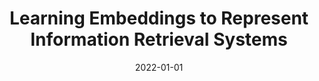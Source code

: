 ---
title: "Learning Embeddings to Represent Information Retrieval Systems"

collection: publications
pubsource: proceeding
permalink: /publication/2022-01-01-Learning-Embeddings-to-Represent-Information-Retrieval-Systems
date: 2022-01-01
venue: 'In AMLC 2022 Deep Metric Learning and Semantic Similarity Search Workshop'
citation: ' <b>Jiahuan Pei*</b>,  Danushka Bollegala,  Omar Zaidan, &quot;Learning Embeddings to Represent Information Retrieval Systems.&quot; In AMLC 2022 Deep Metric Learning and Semantic Similarity Search Workshop, 2022.'
---